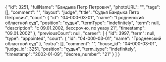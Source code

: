 {
    "id": 3251,
    "fullName": "Бандыка Петр Петрович",
    "photoURL": "",
    "tags": [],
    "comment": "",
    "layout": "judge",
    "title": "Судья Бандыка Петр Петрович",
    "court": {
        "id": "04-000-03-01",
        "name": "Гродненский областной суд",
        "position": "судья",
        "termType": "indefinitely",
        "term": null,
        "description": "c 09.01.2002, бессрочно, по указу 21",
        "timestamp": "09.01.2002"
    },
    "previousCourt": null,
    "career": [
        {
            "id": 3997,
            "term": null,
            "type": "appointed",
            "court": {
                "id": "04-000-03-01",
                "name": "Гродненский областной суд"
            },
            "extra": [],
            "comment": "",
            "house_id": "04-000-03-01",
            "judge_id": 3251,
            "position": "судья",
            "term_type": "indefinitely",
            "timestamp": "2002-01-09",
            "decree_number": "21"
        }
    ]
}